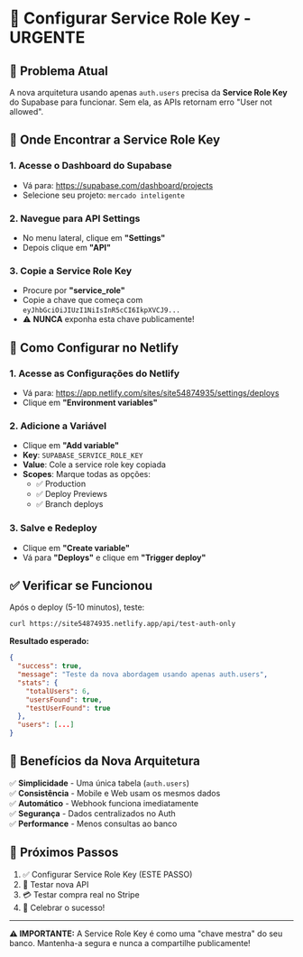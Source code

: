 # 🔑 **Configurar Service Role Key - URGENTE**

## 🚨 **Problema Atual**
A nova arquitetura usando apenas `auth.users` precisa da **Service Role Key** do Supabase para funcionar. Sem ela, as APIs retornam erro "User not allowed".

## 📍 **Onde Encontrar a Service Role Key**

### **1. Acesse o Dashboard do Supabase**
- Vá para: https://supabase.com/dashboard/projects
- Selecione seu projeto: `mercado inteligente`

### **2. Navegue para API Settings**
- No menu lateral, clique em **"Settings"**
- Depois clique em **"API"**

### **3. Copie a Service Role Key**
- Procure por **"service_role"** 
- Copie a chave que começa com `eyJhbGciOiJIUzI1NiIsInR5cCI6IkpXVCJ9...`
- ⚠️ **NUNCA** exponha esta chave publicamente!

## 🔧 **Como Configurar no Netlify**

### **1. Acesse as Configurações do Netlify**
- Vá para: https://app.netlify.com/sites/site54874935/settings/deploys
- Clique em **"Environment variables"**

### **2. Adicione a Variável**
- Clique em **"Add variable"**
- **Key**: `SUPABASE_SERVICE_ROLE_KEY`
- **Value**: Cole a service role key copiada
- **Scopes**: Marque todas as opções:
  - ✅ Production
  - ✅ Deploy Previews  
  - ✅ Branch deploys

### **3. Salve e Redeploy**
- Clique em **"Create variable"**
- Vá para **"Deploys"** e clique em **"Trigger deploy"**

## ✅ **Verificar se Funcionou**

Após o deploy (5-10 minutos), teste:

```bash
curl https://site54874935.netlify.app/api/test-auth-only
```

**Resultado esperado:**
```json
{
  "success": true,
  "message": "Teste da nova abordagem usando apenas auth.users",
  "stats": {
    "totalUsers": 6,
    "usersFound": true,
    "testUserFound": true
  },
  "users": [...]
}
```

## 🎯 **Benefícios da Nova Arquitetura**

✅ **Simplicidade** - Uma única tabela (`auth.users`)  
✅ **Consistência** - Mobile e Web usam os mesmos dados  
✅ **Automático** - Webhook funciona imediatamente  
✅ **Segurança** - Dados centralizados no Auth  
✅ **Performance** - Menos consultas ao banco  

## 🚀 **Próximos Passos**

1. ✅ Configurar Service Role Key (ESTE PASSO)
2. 🧪 Testar nova API
3. 💳 Testar compra real no Stripe
4. 🎉 Celebrar o sucesso!

---

**⚠️ IMPORTANTE:** A Service Role Key é como uma "chave mestra" do seu banco. Mantenha-a segura e nunca a compartilhe publicamente! 